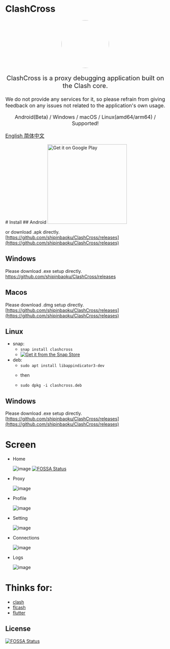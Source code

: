 # ClashCross

<p align="center"><img src="assets/images/multiclash.png" style="border-radius: 50%" width="150px"/></p>


<p align="center" style="font-size: 20px">ClashCross is a proxy debugging application built on the Clash core.</p>
<p align="center" style="font-size: 16px">We do not provide any services for it, so please refrain from giving feedback on any issues not related to the application's own usage.</p>
<p align="center" style="font-size: 16px"> Android(Beta) / Windows / macOS / Linux(amd64/arm64) / Supported!</p>
<p align="left" style="font-size: 16px"><a href="README.md">
      English
      </a><a href="README_zh.md">
      简体中文
      </a></p>
 # Install
## Android
<a href='https://play.google.com/store/apps/details?id=com.clashcross.clashcross&pcampaignid=pcampaignidMKT-Other-global-all-co-prtnr-py-PartBadge-Mar2515-1'><img alt='Get it on Google Play' src='https://play.google.com/intl/en_us/badges/static/images/badges/en_badge_web_generic.png' style="width:250px"/></a>

or download .apk directly. [https://github.com/shipinbaoku/ClashCross/releases](https://github.com/shipinbaoku/ClashCross/releases)
## Windows

Please download .exe setup directly. https://github.com/shipinbaoku/ClashCross/releases

## Macos

Please download .dmg setup directly. [https://github.com/shipinbaoku/ClashCross/releases](https://github.com/shipinbaoku/ClashCross/releases)

## Linux

- snap:
  - `snap install clashcross`
  - <a href="https://snapcraft.io/clashcross">
    <img alt="Get it from the Snap Store" src="https://snapcraft.io/static/images/badges/en/snap-store-white.svg" />
    </a>
- deb:
  - `sudo apt install libappindicator3-dev` 
  - <p>then</p>
  - `sudo dpkg -i clashcross.deb`
  
## Windows

Please download .exe setup directly. [https://github.com/shipinbaoku/ClashCross/releases](https://github.com/shipinbaoku/ClashCross/releases)

# Screen
- Home

  ![image](docs/screenshot/photo_2023-07-27_05-03-12.jpg)
[![FOSSA Status](https://app.fossa.com/api/projects/git%2Bgithub.com%2Fshipinbaoku%2Fclashcross.svg?type=shield)](https://app.fossa.com/projects/git%2Bgithub.com%2Fshipinbaoku%2Fclashcross?ref=badge_shield)
- Proxy

  ![image](docs/screenshot/photo_2023-07-27_05-03-34.jpg)
- Profile

  ![image](docs/screenshot/photo_2023-07-27_05-03-59.jpg)
- Setting

  ![image](docs/screenshot/photo_2023-07-27_05-04-13.jpg)
- Connections

  ![image](docs/screenshot/photo_2023-07-27_05-04-24.jpg)
- Logs

  ![image](docs/screenshot/photo_2023-07-27_05-05-03.jpg)

# Thinks for:
- [clash](https://github.com/Dreamacro/clash)
- [flcash](https://github.com/Fclash/Fclash)
- [flutter](https://github.com/flutter/flutter)

## License
[![FOSSA Status](https://app.fossa.com/api/projects/git%2Bgithub.com%2Fshipinbaoku%2Fclashcross.svg?type=large)](https://app.fossa.com/projects/git%2Bgithub.com%2Fshipinbaoku%2Fclashcross?ref=badge_large)